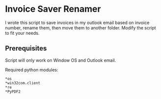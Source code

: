 # Invoice Saver Renamer
I wrote this script to save invoices in my outlook email based on invoice number, rename them, then move them to another folder. Modify the script to fit your needs. 
 
## Prerequisites
Script will only work on Window OS and Outlook email.

Required python modules:

    *os
    *win32com.client
    *re
    *PyPDF2
  